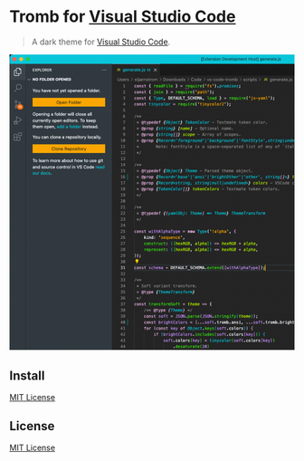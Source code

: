 # Tromb for [Visual Studio Code](http://code.visualstudio.com)

> A dark theme for [Visual Studio Code](http://code.visualstudio.com).

![Screenshot](https://raw.githubusercontent.com/stjarnstrom/vs-code-tromb/master/screenshot.png)

## Install

[MIT License](./INSTALL)

## License

[MIT License](./LICENSE)
